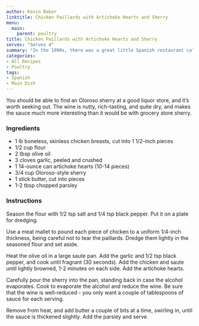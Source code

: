 ```yaml
---
author: Kevin Baker
linktitle: Chicken Paillards with Artichoke Hearts and Sherry
menu:
  main:
    parent: poultry
title: Chicken Paillards with Artichoke Hearts and Sherry
serves: "Serves 4"
summary: "In the 1990s, there was a great little Spanish restaurant called Barcelona Cafe down on Broadway. This is an elegant and easy chicken dish from that long-gone establishment."
categories:
- All Recipes
- Poultry
tags:
- Spanish
- Main Dish
---
```

You should be able to find an Oloroso sherry at a good liquor store, and it’s worth seeking out. The wine is nutty, rich-tasting, and quite dry, and makes the sauce much more interesting than it would be with grocery store sherry.

### Ingredients

<div class="ingredient-list">
  
* 1 lb boneless, skinless chicken breasts, cut into 1 1/2-inch pieces  
* 1/2 cup flour  
* 2 tbsp olive oil  
* 3 cloves garlic, peeled and crushed  
* 1 14-ounce can artichoke hearts (10-14 pieces)  
* 3/4 cup Oloroso-style sherry  
* 1 stick butter, cut into pieces  
* 1-2 tbsp chopped parsley  

</div>

### Instructions
Season the flour with 1/2 tsp salt and 1/4 tsp black pepper. Put it on a plate for dredging.

Use a meat mallet to pound each piece of chicken to a uniform 1/4-inch thickness, being careful not to tear the paillards. Dredge them lightly in the seasoned flour and set aside.

Heat the olive oil in a large saute pan. Add the garlic and 1/2 tsp black pepper, and cook until fragrant (30 seconds). Add the chicken and saute until lightly browned, 1-2 minutes on each side. Add the artichoke hearts.

Carefully pour the sherry into the pan, standing back in case the alcohol evaporates. Cook to evaporate the alcohol and reduce the wine. Be sure that the wine is well-reduced - you only want a couple of tablespoons of sauce for each serving. 

Remove from heat, and add butter a couple of bits at a time, swirling in, until the sauce is thickened slightly. Add the parsley and serve.
